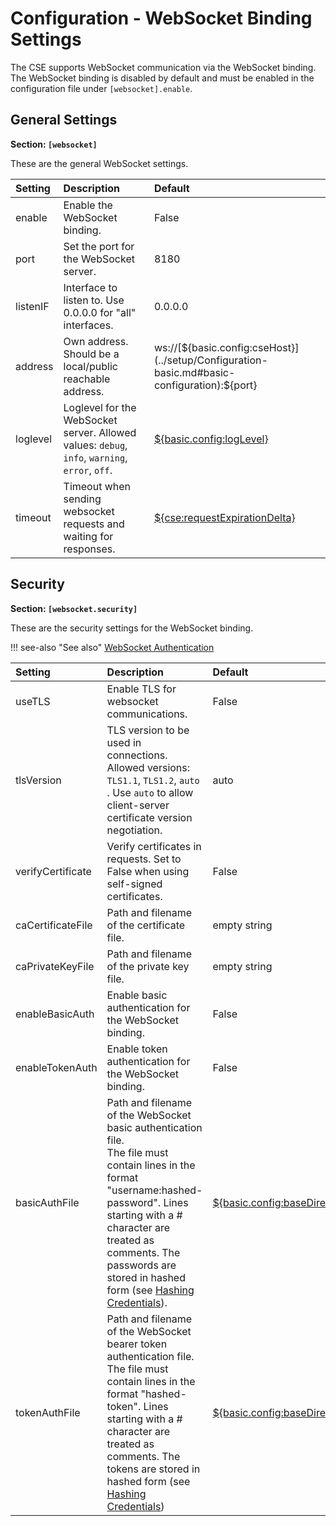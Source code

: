 # Configuration - WebSocket Binding Settings

The CSE supports WebSocket communication via the WebSocket binding. The WebSocket binding is disabled by default and must be enabled in the configuration file under `[websocket].enable`.

## General Settings

**Section: `[websocket]`**

These are the general WebSocket settings.

| Setting  | Description                                                                                    | Default                                                                                     |
|:---------|:-----------------------------------------------------------------------------------------------|:--------------------------------------------------------------------------------------------|
| enable   | Enable the WebSocket binding.                                                                  | False                                                                                       |
| port     | Set the port for the WebSocket server.                                                         | 8180                                                                                        |
| listenIF | Interface to listen to. Use 0.0.0.0 for "all" interfaces.                                      | 0.0.0.0                                                                                     |
| address  | Own address. Should be a local/public reachable address.                                       | ws://[${basic.config:cseHost}](../setup/Configuration-basic.md#basic-configuration):${port} |
| loglevel | Loglevel for the WebSocket server. Allowed values: `debug`, `info`, `warning`, `error`, `off`. | [${basic.config:logLevel}](../setup/Configuration-logging.md)                               |
| timeout  | Timeout when sending websocket requests and waiting for responses.                             | [${cse:requestExpirationDelta}](../setup/Configuration-cse.md#general-settings)       |


## Security

**Section: `[websocket.security]`**

These are the security settings for the WebSocket binding.

!!! see-also "See also"
	[WebSocket Authentication](../setup/Certificates.md#websocket-authentication)



| Setting           | Description                                                                                                                                                                                                                                                                                                      | Default                                                                                                      |
|:------------------|:-----------------------------------------------------------------------------------------------------------------------------------------------------------------------------------------------------------------------------------------------------------------------------------------------------------------|:-------------------------------------------------------------------------------------------------------------|
| useTLS            | Enable TLS for websocket communications.                                                                                                                                                                                                                                                                         | False                                                                                                        |
| tlsVersion        | TLS version to be used in connections. <br />Allowed versions: `TLS1.1`, `TLS1.2`, `auto` . Use `auto` to allow client-server certificate version negotiation.                                                                                                                                                   | auto                                                                                                         |
| verifyCertificate | Verify certificates in requests. Set to False when using self-signed certificates.                                                                                                                                                                                                                               | False                                                                                                        |
| caCertificateFile | Path and filename of the certificate file.                                                                                                                                                                                                                                                                       | empty string                                                                                                 |
| caPrivateKeyFile  | Path and filename of the private key file.                                                                                                                                                                                                                                                                       | empty string                                                                                                 |
| enableBasicAuth   | Enable basic authentication for the WebSocket binding.                                                                                                                                                                                                                                                           | False                                                                                                        |
| enableTokenAuth   | Enable token authentication for the WebSocket binding.                                                                                                                                                                                                                                                           | False                                                                                                        |
| basicAuthFile     | Path and filename of the WebSocket basic authentication file.<br/>The file must contain lines in the format "username:hashed-password". Lines starting with a # character are treated as comments. The passwords are stored in hashed form (see [Hashing Credentials](../development/tools/HashCredentials.md)). | [${basic.config:baseDirectory}](../setup/Configuration-basic.md#basic-configuration)/certs/ws_basic_auth.txt |
| tokenAuthFile     | Path and filename of the WebSocket bearer token authentication file.<br/>The file must contain lines in the format "hashed-token". Lines starting with a # character are treated as comments. The tokens are stored in hashed form (see [Hashing Credentials](../development/tools/HashCredentials.md))          | [${basic.config:baseDirectory}](../setup/Configuration-basic.md#basic-configuration)/certs/ws_token_auth.txt |

